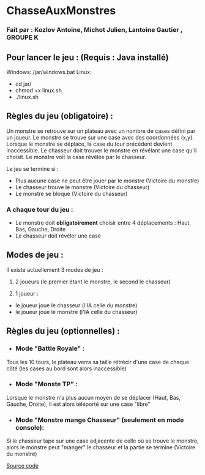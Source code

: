 # ChasseAuxMonstres
### Fait par : Kozlov Antoine, Michot Julien, Lantoine Gautier , GROUPE K

## Pour lancer le jeu : (Requis : Java installé)
Windows: /jar/windows.bat
Linux: 
 - cd jar/ 
 - chmod +x linux.sh
 - ./linux.sh

## Règles du jeu (obligatoire) : 
Un monstre se retrouve sur un plateau avec un nombre de cases défini par un joueur.
Le monstre se trouve sur une case avec des coordonnées (x,y).
Lorsque le monstre se déplace, la case du tour précédent devient inaccessible.
Le chasseur doit trouver le monstre en révélant une case qu'il choisit.
Le monstre voit la case révélée par le chasseur.

Le jeu se termine si : 
 - Plus aucune case ne peut être jouer par le monstre (Victoire du monstre)
 - Le chasseur trouve le monstre (Victoire du chasseur)
 - Le monstre se bloque (Victoire du chasseur)
### A chaque tour du jeu :
- Le monstre doit **obligatoirement** choisir entre 4 déplacements : Haut, Bas, Gauche, Droite
- Le chasseur doit révéler une case

## Modes de jeu :
Il existe actuellement 3 modes de jeu :

1. 2 joueurs (le premier étant le monstre, le second le chasseur)

2. 1 joueur :
 - le joueur joue le chasseur (l'IA celle du monstre)
 - le joueur joue le monstre (l'IA celle du chasseur)
 
## Règles du jeu (optionnelles) :
- ### Mode "Battle Royale" :
Tous les 10 tours, le plateau verra sa taille rétrécir d'une case de chaque côté (les cases au bord sont alors inaccessible)
- ### Mode "Monste TP" :
Lorsque le monstre n'a plus aucun moyen de se déplacer (Haut, Bas, Gauche, Droite), il est alors téléporté sur une case "libre"
- ### Mode "Monstre mange Chasseur" (seulement en mode console):
Si le chasseur tape sur une case adjacente de celle où se trouve le monstre, alors le monstre peut "manger" le chasseur et la partie se termine (Victoire du monstre)

[Source code](https://github.com/Azeyre/ChasseAuxMonstre)
